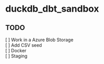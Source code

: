 # duckdb_dbt_sandbox

## TODO

[ ] Work in a Azure Blob Storage  
[ ] Add CSV seed  
[ ] Docker  
[ ] Staging  